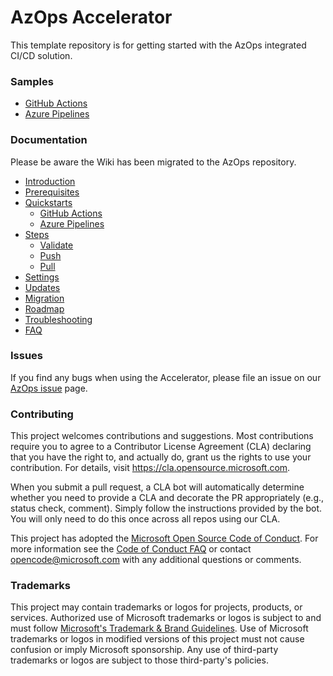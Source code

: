 # AzOps Accelerator

This template repository is for getting started with the AzOps integrated CI/CD solution.

### Samples

* [GitHub Actions](https://github.com/Azure/AzOps-Accelerator/tree/main/.github/samples)
* [Azure Pipelines](https://github.com/Azure/AzOps-Accelerator/tree/main/.pipelines/samples)

### Documentation

Please be aware the Wiki has been migrated to the AzOps repository.

* [Introduction](https://github.com/azure/azops/wiki/introduction)
* [Prerequisites](https://github.com/azure/azops/wiki/prerequisites)
* [Quickstarts](https://github.com/azure/azops/wiki/quickstart)
  * [GitHub Actions](https://github.com/azure/azops/wiki/github-actions)
  * [Azure Pipelines](https://github.com/azure/azops/wiki/azure-pipelines)
* [Steps](https://github.com/azure/azops/wiki/steps)
  * [Validate](https://github.com/azure/azops/wiki/steps#validate)
  * [Push](https://github.com/azure/azops/wiki/steps#push)
  * [Pull](https://github.com/azure/azops/wiki/steps#pull)
* [Settings](https://github.com/azure/azops/wiki/settings)
* [Updates](https://github.com/azure/azops/wiki/updates)
* [Migration](https://github.com/azure/azops/wiki/migration)
* [Roadmap](https://github.com/azure/azops/wiki/roadmap)
* [Troubleshooting](https://github.com/azure/azops/wiki/troubleshooting)
* [FAQ](https://github.com/azure/azops/wiki/frequently-asked-questions)

### Issues

If you find any bugs when using the Accelerator, please file an issue on our [AzOps issue](https://github.com/azure/azops/issues) page.

### Contributing

This project welcomes contributions and suggestions.  Most contributions require you to agree to a
Contributor License Agreement (CLA) declaring that you have the right to, and actually do, grant us
the rights to use your contribution. For details, visit https://cla.opensource.microsoft.com.

When you submit a pull request, a CLA bot will automatically determine whether you need to provide
a CLA and decorate the PR appropriately (e.g., status check, comment). Simply follow the instructions
provided by the bot. You will only need to do this once across all repos using our CLA.

This project has adopted the [Microsoft Open Source Code of Conduct](https://opensource.microsoft.com/codeofconduct/).
For more information see the [Code of Conduct FAQ](https://opensource.microsoft.com/codeofconduct/faq/) or
contact [opencode@microsoft.com](mailto:opencode@microsoft.com) with any additional questions or comments.

### Trademarks

This project may contain trademarks or logos for projects, products, or services. Authorized use of Microsoft
trademarks or logos is subject to and must follow
[Microsoft's Trademark & Brand Guidelines](https://www.microsoft.com/en-us/legal/intellectualproperty/trademarks/usage/general).
Use of Microsoft trademarks or logos in modified versions of this project must not cause confusion or imply Microsoft sponsorship.
Any use of third-party trademarks or logos are subject to those third-party's policies.
